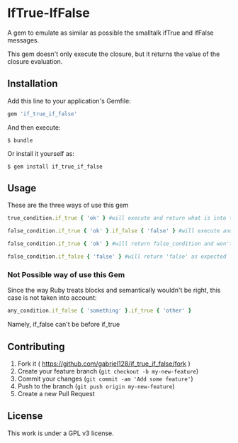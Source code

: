 # IfTrue-IfFalse

A gem to emulate as similar as possible the smalltalk ifTrue and ifFalse messages.

This gem doesn't only execute the closure, but it returns the value of the closure evaluation.

## Installation

Add this line to your application's Gemfile:

```ruby
gem 'if_true_if_false'
```

And then execute:

    $ bundle

Or install it yourself as:

    $ gem install if_true_if_false

## Usage

These are the three ways of use this gem
```ruby
true_condition.if_true { 'ok' } #will execute and return what is into the closure

false_condition.if_true { 'ok' }.if_false { 'false' } #will execute and return what is into the second closure, namely, 'false'

false_condition.if_true { 'ok' } #will return false_condition and won't execute the closure

false_condition.if_false { 'false' } #will return 'false' as expected
```

### Not Possible way of use this Gem

Since the way Ruby treats blocks and semantically wouldn't be right, this case is not taken into account:

```ruby
any_condition.if_false { 'something' }.if_true { 'other' }
```

Namely, if_false can't be before if_true


## Contributing

1. Fork it ( https://github.com/gabriel128/if_true_if_false/fork )
2. Create your feature branch (`git checkout -b my-new-feature`)
3. Commit your changes (`git commit -am 'Add some feature'`)
4. Push to the branch (`git push origin my-new-feature`)
5. Create a new Pull Request

## License

This work is under a GPL v3 license.
